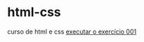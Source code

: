 # html-css
 curso de html e css
<a href="https://gabrielfernands1.github.io/html-css/exercicios/ex001"> executar o exercício 001</a>